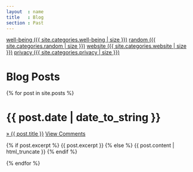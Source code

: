 ```yaml
---
layout  : name
title   : Blog
section : Past
---
```


<div class="category">
<span class="cat">
    <a href="/well-being.html">well-being ({{ site.categories.well-being | size }})</a>
    <a href="/random.html">random ({{ site.categories.random | size }})</a>     
    <a href="/website.html">website ({{ site.categories.website | size }})</a>
    <a href="/privacy.html">privacy ({{ site.categories.privacy | size }})</a>
    <!--a href="/books.html">books ({{ site.categories.books | size }})</a>
    <a href="/facts.html">facts ({{ site.categories.facts | size }})</a>
    <a href="/astrology.html">astrology ({{ site.categories.astrology | size }})</a-->
</span>
</div>

Blog Posts
==========

{% for post in site.posts %}
<div class="section list">
  <h1>{{ post.date | date_to_string }}</h1>
  <p class="line">
    <a class="title" href="{{ post.url }}">&raquo; {{ post.title }}</a>
    <a class="comments" href="{{ post.url }}#disqus_thread">View Comments</a>
  </p>
  <p class="excerpt">{% if post.excerpt %}
	{{ post.excerpt }}
  {% else %}
    {{ post.content | html_truncate }}
  {% endif %}</p>
</div>
{% endfor %}

<script type="text/javascript">
    /* * * CONFIGURATION VARIABLES: EDIT BEFORE PASTING INTO YOUR WEBPAGE * * */
    var disqus_shortname = 'rosebery'; // required: replace example with your forum shortname

    /* * * DON'T EDIT BELOW THIS LINE * * */
    (function () {
        var s = document.createElement('script'); s.async = true;
        s.type = 'text/javascript';
        s.src = 'http://' + disqus_shortname + '.disqus.com/count.js';
        (document.getElementsByTagName('HEAD')[0] || document.getElementsByTagName('BODY')[0]).appendChild(s);
    }());
</script>
